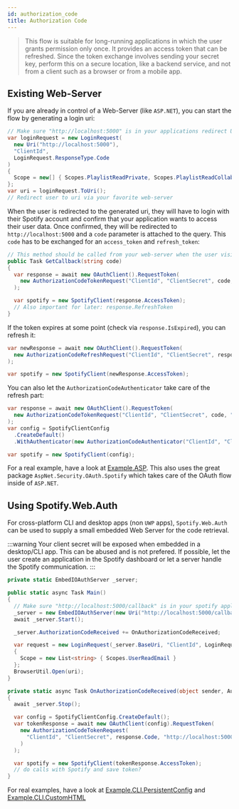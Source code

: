 ```yaml
---
id: authorization_code
title: Authorization Code
---
```


> This flow is suitable for long-running applications in which the user grants permission only once. It provides an access token that can be refreshed. Since the token exchange involves sending your secret key, perform this on a secure location, like a backend service, and not from a client such as a browser or from a mobile app.

## Existing Web-Server

If you are already in control of a Web-Server (like `ASP.NET`), you can start the flow by generating a login uri:

```csharp
// Make sure "http://localhost:5000" is in your applications redirect URIs!
var loginRequest = new LoginRequest(
  new Uri("http://localhost:5000"),
  "ClientId",
  LoginRequest.ResponseType.Code
)
{
  Scope = new[] { Scopes.PlaylistReadPrivate, Scopes.PlaylistReadCollaborative }
};
var uri = loginRequest.ToUri();
// Redirect user to uri via your favorite web-server
```

When the user is redirected to the generated uri, they will have to login with their Spotify account and confirm that your application wants to access their user data. Once confirmed, they will be redirected to `http://localhost:5000` and a `code` parameter is attached to the query. This `code` has to be exchanged for an `access_token` and `refresh_token`:

```csharp
// This method should be called from your web-server when the user visits "http://localhost:5000"
public Task GetCallback(string code)
{
  var response = await new OAuthClient().RequestToken(
    new AuthorizationCodeTokenRequest("ClientId", "ClientSecret", code, "http://localhost:5000")
  );

  var spotify = new SpotifyClient(response.AccessToken);
  // Also important for later: response.RefreshToken
}
```

If the token expires at some point (check via `response.IsExpired`), you can refresh it:

```csharp
var newResponse = await new OAuthClient().RequestToken(
  new AuthorizationCodeRefreshRequest("ClientId", "ClientSecret", response.RefreshToken)
);

var spotify = new SpotifyClient(newResponse.AccessToken);
```

You can also let the `AuthorizationCodeAuthenticator` take care of the refresh part:

```csharp
var response = await new OAuthClient().RequestToken(
  new AuthorizationCodeTokenRequest("ClientId", "ClientSecret", code, "http://localhost:5000")
);
var config = SpotifyClientConfig
  .CreateDefault()
  .WithAuthenticator(new AuthorizationCodeAuthenticator("ClientId", "ClientSecret", response));

var spotify = new SpotifyClient(config);
```

For a real example, have a look at [Example.ASP](https://github.com/JohnnyCrazy/SpotifyAPI-NET/tree/master/SpotifyAPI.Web.Examples/Example.ASP). This also uses the great package `AspNet.Security.OAuth.Spotify` which takes care of the OAuth flow inside of `ASP.NET`.

## Using Spotify.Web.Auth

For cross-platform CLI and desktop apps (non `UWP` apps), `Spotify.Web.Auth` can be used to supply a small embedded Web Server for the code retrieval.

:::warning
Your client secret will be exposed when embedded in a desktop/CLI app. This can be abused and is not prefered. If possible, let the user create an application in the Spotify dashboard or let a server handle the Spotify communication.
:::

```csharp
private static EmbedIOAuthServer _server;

public static async Task Main()
{
  // Make sure "http://localhost:5000/callback" is in your spotify application as redirect uri!
  _server = new EmbedIOAuthServer(new Uri("http://localhost:5000/callback"), 5000);
  await _server.Start();

  _server.AuthorizationCodeReceived += OnAuthorizationCodeReceived;

  var request = new LoginRequest(_server.BaseUri, "ClientId", LoginRequest.ResponseType.Code)
  {
    Scope = new List<string> { Scopes.UserReadEmail }
  };
  BrowserUtil.Open(uri);
}

private static async Task OnAuthorizationCodeReceived(object sender, AuthorizationCodeResponse response)
{
  await _server.Stop();

  var config = SpotifyClientConfig.CreateDefault();
  var tokenResponse = await new OAuthClient(config).RequestToken(
    new AuthorizationCodeTokenRequest(
      "ClientId", "ClientSecret", response.Code, "http://localhost:5000/callback"
    )
  );

  var spotify = new SpotifyClient(tokenResponse.AccessToken);
  // do calls with Spotify and save token?
}
```

For real examples, have a look at [Example.CLI.PersistentConfig](https://github.com/JohnnyCrazy/SpotifyAPI-NET/tree/master/SpotifyAPI.Web.Examples/Example.CLI.PersistentConfig) and [Example.CLI.CustomHTML](https://github.com/JohnnyCrazy/SpotifyAPI-NET/tree/master/SpotifyAPI.Web.Examples/Example.CLI.CustomHTML)
